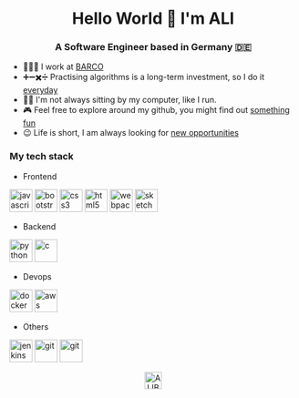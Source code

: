 <h1 align="center">Hello World 👋 I'm ALI</h1>
<h3 align="center">A Software Engineer based in Germany 🇩🇪</h3>

- 👨🏻‍💻 I work at [BARCO](http://barco.com)
- ➕➖✖️➗ Practising algorithms is a long-term investment, so I do it [everyday](https://github.com/alibk95/CodingChallenges) 
- 🏃🏻 I'm not always sitting by my computer, like I run. 
- 🎮 Feel free to explore around my github, you might find out [something fun](#)
- 😉 Life is short, I am always looking for [new opportunities](https://www.linkedin.com/in/ali-b-karimi-7b6507b5/)


### My tech stack

- Frontend
<p align="left">
  <img src="https://devicons.github.io/devicon/devicon.git/icons/javascript/javascript-original.svg" alt="javascript" width="40" height="40"/> 
  <img src="https://devicons.github.io/devicon/devicon.git/icons/bootstrap/bootstrap-plain.svg" alt="bootstrap" width="40" height="40"/>  
  <img src="https://devicons.github.io/devicon/devicon.git/icons/css3/css3-original-wordmark.svg" alt="css3" width="40" height="40"/>
  <img src="https://devicons.github.io/devicon/devicon.git/icons/html5/html5-original-wordmark.svg" alt="html5" width="40" height="40"/> 
  <img src="https://devicons.github.io/devicon/devicon.git/icons/webpack/webpack-original.svg" alt="webpack" width="40" height="40"/>
  <img src="https://www.vectorlogo.zone/logos/sketchapp/sketchapp-icon.svg" alt="sketch" width="40" height="40"/> 
</p>

- Backend
<p align="left">

  <img src="https://devicons.github.io/devicon/devicon.git/icons/python/python-original.svg" alt="python" width="40" height="40"/> 
  <img src="https://devicons.github.io/devicon/devicon.git/icons/c/c-original.svg" alt="c" width="40" height="40"/> 
</p>

- Devops
<p align="left">
  <img src="https://devicons.github.io/devicon/devicon.git/icons/docker/docker-original-wordmark.svg" alt="docker" width="40" height="40"/>
  <img src="https://devicons.github.io/devicon/devicon.git/icons/amazonwebservices/amazonwebservices-original-wordmark.svg" alt="aws" width="40" height="40"/> 
</p>

- Others
<p align="left">
  <img src="https://www.vectorlogo.zone/logos/jenkins/jenkins-icon.svg" alt="jenkins" width="40" height="40"/> 
  <img src="https://www.vectorlogo.zone/logos/git-scm/git-scm-icon.svg" alt="git" width="40" height="40"/>
  <img src="https://www.vectorlogo.zone/logos/ubuntu/ubuntu-icon.svg" alt="git" width="40" height="40"/>
</p>

<p align="center">
<a href="https://www.linkedin.com/in/ali-b-karimi-7b6507b5/" target="blank"><img align="center" src="https://cdn.jsdelivr.net/npm/simple-icons@3.0.1/icons/linkedin.svg" alt="ALIBK95" height="30" width="30" /></a>
</p>

